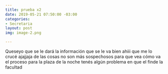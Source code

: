 ```yaml
---
title: prueba x2
date: 2019-05-21 07:50:00 -03:00
categories:
- Secretaria
layout: post
img: image-2.png

---
```



Queseyo que se le dará la información que se le va bien ahiii que me lo crucé ajajjaja de las cosas no son más sospechosos para que vea cómo va el proceso para la plaza de la noche tenés algún problema en que el finde la facultad
